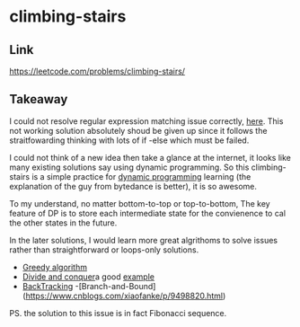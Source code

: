 # climbing-stairs

## Link

https://leetcode.com/problems/climbing-stairs/

## Takeaway

I could not resolve regular expression matching issue correctly, [here](../regular-expression-matching/regular-expression-matching-notworking.ts). This not working solution absolutely shoud be given up since it follows the straitfowarding thinking with lots of if -else which must be failed.

I could not think of a new idea then take a glance at the internet, it looks like many existing solutions say using dynamic programming. So this climbing-stairs is a simple practice for [dynamic programming](https://www.zhihu.com/question/39948290) learning (the explanation of the guy from bytedance is better), it is so awesome.

To my understand, no matter bottom-to-top or top-to-bottom, The key feature of DP is to store each intermediate state for the convienence to cal the other states in the future.

In the later solutions, I would learn more great algrithoms to solve issues rather than straightforward or loops-only solutions.

- [Greedy algorithm](https://blog.csdn.net/qq_42739440/article/details/97009253)
- [Divide and conquer](https://zhuanlan.zhihu.com/p/488384476)a good [example](https://www.khanacademy.org/computing/computer-science/algorithms/merge-sort/a/divide-and-conquer-algorithms)
- [BackTracking](https://blog.csdn.net/changyuanchn/article/details/17354461) -[Branch-and-Bound] (https://www.cnblogs.com/xiaofanke/p/9498820.html)

PS. the solution to this issue is in fact Fibonacci sequence.
